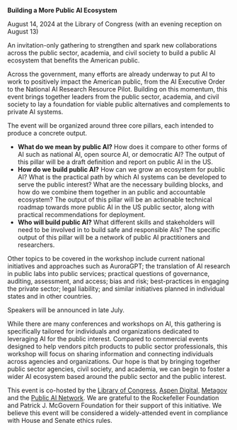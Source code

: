**Building a More Public AI Ecosystem**

August 14, 2024 at the Library of Congress (with an evening reception on August 13)

An invitation-only gathering to strengthen and spark new collaborations across the public sector, academia, and civil society to build a public AI ecosystem that benefits the American public.
 
Across the government, many efforts are already underway to put AI to work to positively impact the American public, from the AI Executive Order to the National AI Research Resource Pilot. Building on this momentum, this event brings together leaders from the public sector, academia, and civil society to lay a foundation for viable public alternatives and complements to private AI systems.

The event will be organized around three core pillars, each intended to produce a concrete output. 
- **What do we mean by public AI?** How does it compare to other forms of AI such as national AI, open source AI, or democratic AI? The output of this pillar will be a draft definition and report on public AI in the US.
- **How do we build public AI?** How can we grow an ecosystem for public AI?  What is the practical path by which AI systems can be developed to serve the public interest? What are the necessary building blocks, and how do we combine them together in an public and accountable ecosystem? The output of this pillar will be an actionable technical roadmap towards more public AI in the US public sector, along with practical recommendations for deployment.
- **Who will build public AI?** What different skills and stakeholders will need to be involved in to build safe and responsible AIs? The specific output of this pillar will be a network of public AI practitioners and researchers.

Other topics to be covered in the workshop include current national initiatives and approaches such as AuroraGPT; the translation of AI research in public labs into public services; practical questions of governance, auditing, assessment, and access; bias and risk; best-practices in engaging the private sector; legal liability; and similar initiatives planned in individual states and in other countries.

Speakers will be announced in late July.

While there are many conferences and workshops on AI, this gathering is specifically tailored for individuals and organizations dedicated to leveraging AI for the public interest. Compared to commercial events designed to help vendors pitch products to public sector professionals, this workshop will focus on sharing information and connecting individuals across agencies and organizations. Our hope is that by bringing together public sector agencies, civil society, and academia, we can begin to foster a wider AI ecosystem based around the public sector and the public interest.

This event is co-hosted by the [Library of Congress](https://loc.gov), [Aspen Digital](https://aspendigital.org), [Metagov](https://metagov.org) and the [Public AI Network](https://publicai.network). We are grateful to the Rockefeller Foundation and Patrick J. McGovern Foundation for their support of this initiative. We believe this event will be considered a widely-attended event in compliance with House and Senate ethics rules.
